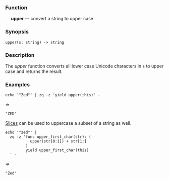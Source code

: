 ### Function

&emsp; **upper** &mdash; convert a string to upper case

### Synopsis

```
upper(s: string) -> string
```

### Description

The _upper_ function converts all lower case Unicode characters in `s`
to upper case and returns the result.

### Examples

```mdtest-command
echo '"Zed"' | zq -z 'yield upper(this)' -
```
=>
```mdtest-output
"ZED"
```

[Slices](../expressions.md#slices) can be used to uppercase a subset of a string as well.

```mdtest-command
echo '"zed"' |
  zq -z 'func upper_first_char(str): (
           upper(str[0:1]) + str[1:]
         )
         yield upper_first_char(this)
  ' -
```
=>
```mdtest-output
"Zed"
```
